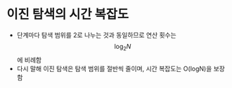 # 이진 탐색의 시간 복잡도
- 단계마다 탐색 범위를 2로 나누는 것과 동일하므로 연산 횟수는 $$\log_2 N$$에 비례함
- 다시 말해 이진 탐색은 탐색 범위를 절반씩 줄이며, 시간 복잡도는 O(logN)을 보장함